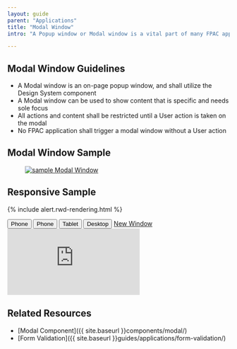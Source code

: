 ```yaml
---
layout: guide
parent: "Applications"
title: "Modal Window"
intro: "A Popup window or Modal window is a vital part of many FPAC applications and provides a way for the system to focus solely on the content or a singl action."

---
```


## Modal Window Guidelines

 * A Modal window is an on-page popup window, and shall utilize the Design System component
 * A Modal window can be used to show content that is specific and needs sole focus
 * All actions and content shall be restricted until a User action is taken on the modal
 * No FPAC application shall trigger a modal window without a User action

## Modal Window Sample

<figure>
  <a href="{{ site.baseurl }}img/subcategories/applications/modal-sample1.jpg" target="_blank"><img src="{{ site.baseurl }}img/subcategories/applications/modal-sample1.jpg" alt="sample Modal Window"></a>
</figure>

## Responsive Sample

{% include alert.rwd-rendering.html %}

<div class="docs__rwd-demo-block">
  <div class="docs__rwd-embed-container">
    <span class="fsa-btn-group fsa-btn-group--small" role="group" data-component="">
      <button data-behavior="toggle-rwd-size" data-target="rwd-demo_modal" data-size="phone" class="fsa-btn-group__item" type="button" title="Portrait" aria-selected="true">Phone <span class="docs__rwd-demo-icon docs__rwd-demo-icon--portrait"></span></button>
      <button data-behavior="toggle-rwd-size" data-target="rwd-demo_modal" data-size="phone-big" class="fsa-btn-group__item" type="button" title="Landscape">Phone <span class="docs__rwd-demo-icon docs__rwd-demo-icon--landscape"></span></button>
      <button data-behavior="toggle-rwd-size" data-target="rwd-demo_modal" data-size="tablet" class="fsa-btn-group__item fsa-btn-group__item--active" type="button">Tablet</button>
      <button data-behavior="toggle-rwd-size" data-target="rwd-demo_modal" data-size="desktop" class="fsa-btn-group__item" type="button">Desktop</button>
      <a class="fsa-btn-group__item" href="http://usda-fsa.github.io/fsa-style/demo/rwd__modal.html" target="_blank" title="View in a New Window">New Window</a>
    </span>
    <div class="docs__rwd-embed docs__rwd-embed--tablet" id="rwd-demo_modal">
      <iframe src="http://usda-fsa.github.io/fsa-style/demo/rwd__modal.html" class="docs__rwd-iframe" allowtransparency="true" frameborder="0" scrolling="yes" allowfullscreen="true"> </iframe>
    </div>
  </div>
</div>

## Related Resources

 * [Modal Component]({{ site.baseurl }}components/modal/)
 * [Form Validation]({{ site.baseurl }}guides/applications/form-validation/)
